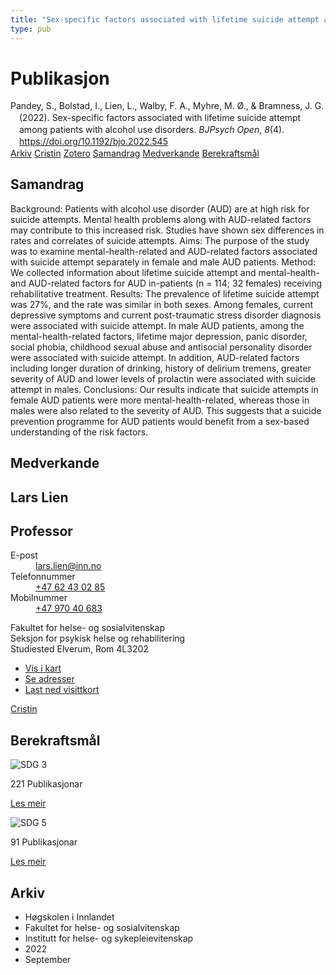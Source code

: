 ```yaml
---
title: "Sex-specific factors associated with lifetime suicide attempt among patients with alcohol use disorders"
type: pub
---
```

<h1>Publikasjon</h1>
<article id="csl-bib-container-7QCM9B6N" class="csl-bib-container">
  <div class="csl-bib-body" style="line-height: 1.35; padding-left: 1em; text-indent:-1em;">
  <div class="csl-entry">Pandey, S., Bolstad, I., Lien, L., Walby, F. A., Myhre, M. &#xD8;., &amp; Bramness, J. G. (2022). Sex-specific factors associated with lifetime suicide attempt among patients with alcohol use disorders. <i>BJPsych Open</i>, <i>8</i>(4). <a href="https://doi.org/10.1192/bjo.2022.545">https://doi.org/10.1192/bjo.2022.545</a></div>
</div>
  <div class="csl-bib-buttons">
    <a href="#taxonomy-article-7QCM9B6N" class="csl-bib-button">Arkiv</a>
    <a href="https://app.cristin.no/results/show.jsf?id=2050255" alt="Cristin URL" class="csl-bib-button">Cristin</a>
    <a href="http://zotero.org/groups/5022929/items/7QCM9B6N" alt="Zotero URL" class="csl-bib-button">Zotero</a>
    <a href="#abstract-article-7QCM9B6N" class="csl-bib-button">Samandrag</a>
    <a href="#contributors-article-7QCM9B6N" class="csl-bib-button">Medverkande</a>
    <a href="#sdg-article-7QCM9B6N" class="csl-bib-button">Berekraftsmål</a>
  </div>
  <div id="csl-bib-meta-container-7QCM9B6N"></div>
</article>
<div id="csl-bib-meta-7QCM9B6N" class="csl-bib-meta">
  <article id="abstract-article-7QCM9B6N" class="abstract-article">
    <h1>Samandrag</h1>
    Background: Patients with alcohol use disorder (AUD) are at high risk for suicide attempts. Mental health problems along with AUD-related factors may contribute to this increased risk. Studies have shown sex differences in rates and correlates of suicide attempts. 
Aims: The purpose of the study was to examine mental-health-related and AUD-related factors associated with suicide attempt separately in female and male AUD patients. 
Method: We collected information about lifetime suicide attempt and mental-health- and AUD-related factors for AUD in-patients (n = 114; 32 females) receiving rehabilitative treatment. 
Results: The prevalence of lifetime suicide attempt was 27%, and the rate was similar in both sexes. Among females, current depressive symptoms and current post-traumatic stress disorder diagnosis were associated with suicide attempt. In male AUD patients, among the mental-health-related factors, lifetime major depression, panic disorder, social phobia, childhood sexual abuse and antisocial personality disorder were associated with suicide attempt. In addition, AUD-related factors including longer duration of drinking, history of delirium tremens, greater severity of AUD and lower levels of prolactin were associated with suicide attempt in males. 
Conclusions: Our results indicate that suicide attempts in female AUD patients were more mental-health-related, whereas those in males were also related to the severity of AUD. This suggests that a suicide prevention programme for AUD patients would benefit from a sex-based understanding of the risk factors.
  </article>
  <article id="contributors-article-7QCM9B6N" class="contributors-article">
    <h1>Medverkande</h1>
    <div class="personas">
<div class="vrtx-hinn-person-card">
<div class="photo">
<i class="lar la-user-circle missing-person"></i>
</div>
<div class="info">
<hgroup><h1>Lars Lien</h1>
<h2>Professor</h2>
</hgroup><dl>
<dt>E-post</dt>
<dd>
<a href="mailto:lars.lien@inn.no">lars.lien@inn.no</a>
</dd>
<dt>Telefonnummer</dt>
<dd><a href="tel:+4762430285">
+47 62 43 02 85
</a></dd>
<dt>Mobilnummer</dt>
<dd><a href="tel:+4797040683">
+47 970 40 683
</a></dd>
</dl>
<p>
Fakultet for helse- og sosialvitenskap<br>
Seksjon for psykisk helse og rehabilitering<br>
Studiested Elverum,
Rom 4L3202
</p>
<ul class="vrtx-hinn-links">
<li><a href="https://www.google.com/maps?q=60.88177,11.53669">Vis i kart</a></li>
<li><a href="https://www.inn.no/finn-en-ansatt/lars-lien.html#vrtx-hinn-addresses">Se adresser</a></li>
<li><a href="https://www.inn.no/finn-en-ansatt/lars-lien.html?vrtx=vcf">Last ned visittkort</a></li>
</ul>
</div>
</div>
<a href="https://app.cristin.no/persons/show.jsf?id=14287" alt="Cristin URL" class="personas-cristin">Cristin</a>
</div>
  </article>
  <article id="sdg-article-7QCM9B6N" class="sdg-article">
    <h1>Berekraftsmål</h1>
    <div class="sdg-container"><div id="sdg3" class="sdg">
<img src="{{< params subfolder >}}images/sdg/sdg03_no.png" class="image" alt="SDG 3">
<div class="sdg-overlay">
<p class="sdg-publication-count"><span>221</span> Publikasjonar</p>
<p><a href="https://www.fn.no/om-fn/fns-baerekraftsmaal/god-helse-og-livskvalitet?lang=nno-NO" class="sdg-read-more">Les meir</a></p>
</div>
</div> <div id="sdg5" class="sdg">
<img src="{{< params subfolder >}}images/sdg/sdg05_no.png" class="image" alt="SDG 5">
<div class="sdg-overlay">
<p class="sdg-publication-count"><span>91</span> Publikasjonar</p>
<p><a href="https://www.fn.no/om-fn/fns-baerekraftsmaal/likestilling-mellom-kjoennene?lang=nno-NO" class="sdg-read-more">Les meir</a></p>
</div>
</div></div>
  </article>
  <article id="taxonomy-article-7QCM9B6N" class="taxonomy-article">
    <h1>Arkiv</h1>
    <ul>
      <li>Høgskolen i Innlandet</li>
      <li>Fakultet for helse- og sosialvitenskap</li>
      <li>Institutt for helse- og sykepleievitenskap</li>
      <li>2022</li>
      <li>September</li>
    </ul>
  </article>
</div>
